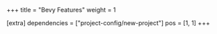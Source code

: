 +++
title = "Bevy Features"
weight = 1

[extra]
dependencies = ["project-config/new-project"]
pos = [1, 1]
+++